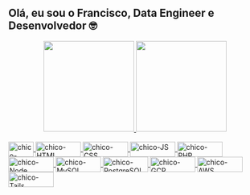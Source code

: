 ## Olá, eu sou o Francisco, Data Engineer e Desenvolvedor 🤓

<div align="center">
  <a href="https://github.com/sr-chico">
  <img height="180em" src="https://github-readme-stats.vercel.app/api?username=sr-chico&show_icons=true&theme=radical&include_all_commits=true&count_private=true"/>
  <img height="180em" src="https://github-readme-stats.vercel.app/api/top-langs/?username=sr-chico&layout=compact&langs_count=7&theme=radical"/>
</div>

  <div style="display: inline_block"><br>
  <img align="center" alt="chico-Python" height="30" width="50" src="https://img.shields.io/badge/Python-3776AB?style=for-the-badge&logo=python&logoColor=white">
  <img align="center" alt="chico-HTML" height="30" width="90" src="https://img.shields.io/badge/HTML-239120?style=for-the-badge&logo=html5&logoColor=white">
  <img align="center" alt="chico-CSS" height="30" width="90" src="https://img.shields.io/badge/CSS-239120?&style=for-the-badge&logo=css3&logoColor=white">
  <img align="center" alt="chico-JS" height="30" width="90" src="https://img.shields.io/badge/JavaScript-F7DF1E?style=for-the-badge&logo=javascript&logoColor=black">
  <img align="center" alt="chico-PHP" height="30" width="90" src="https://img.shields.io/badge/PHP-777BB4?style=for-the-badge&logo=php&logoColor=white">
  <img align="center" alt="chico-Node" height="30" width="90" src="https://img.shields.io/badge/Node.js-43853D?style=for-the-badge&logo=node.js&logoColor=white">
  <img align="center" alt="chico-MySQL" height="30" width="90" src="https://img.shields.io/badge/MySQL-00000F?style=for-the-badge&logo=mysql&logoColor=white">
  <img align="center" alt="chico-PostgreSQL" height="30" width="90" src="https://img.shields.io/badge/PostgreSQL-316192?style=for-the-badge&logo=postgresql&logoColor=white">
  <img align="center" alt="chico-GCP" height="30" width="90" src="https://img.shields.io/badge/Google_Cloud-4285F4?style=for-the-badge&logo=google-cloud&logoColor=white">
  <img align="center" alt="chico-AWS" height="30" width="90" src="https://img.shields.io/badge/Amazon_AWS-232F3E?style=for-the-badge&logo=amazon-aws&logoColor=white">
  <img align="center" alt="chico-Tails" height="30" width="90" src="https://img.shields.io/badge/Tails%20-56347C?&style=for-the-badge&logo=tails&logoColor=white">

</div>
  
